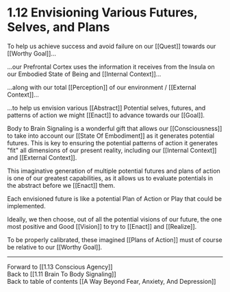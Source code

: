 # 1.12 Envisioning Various Futures, Selves, and Plans

To help us achieve success and avoid failure on our [[Quest]] towards our [[Worthy Goal]]...

...our Prefrontal Cortex uses the information it receives from the Insula on our Embodied State of Being and [[Internal Context]]... 

...along with our total [[Perception]] of our environment / [[External Context]]...

...to help us envision various [[Abstract]] Potential selves, futures, and patterns of action we might [[Enact]] to advance towards our [[Goal]]. 

Body to Brain Signaling is a wonderful gift that allows our [[Consciousness]] to take into account our [[State Of Embodiment]] as it generates potential futures. This is key to ensuring the potential patterns of action it generates "fit" all dimensions of our present reality, including our [[Internal Context]] and [[External Context]]. 

This imaginative generation of multiple potential futures and plans of action is one of our greatest capabilities, as it allows us to evaluate potentials in the abstract before we [[Enact]] them. 

Each envisioned future is like a potential Plan of Action or Play that could be implemented. 

Ideally, we then choose, out of all the potential visions of our future, the one most positive and Good [[Vision]] to try to [[Enact]] and [[Realize]]. 

To be properly calibrated, these imagined [[Plans of Action]] must of course be relative to our [[Worthy Goal]].  

___

Forward to [[1.13 Conscious Agency]]      
Back to [[1.11 Brain To Body Signaling]]      
Back to table of contents [[A Way Beyond Fear, Anxiety, And Depression]]    
